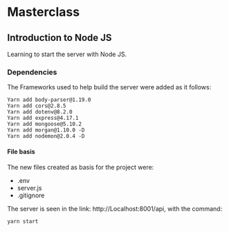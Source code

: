 # Masterclass 

## Introduction to Node JS

Learning to start the server with Node JS.

### Dependencies

The Frameworks used to help build the server were added as it follows:

```
Yarn add body-parser@1.19.0
Yarn add cors@2.8.5
Yarn add dotenv@8.2.0
Yarn add express@4.17.1
Yarn add mongoose@5.10.2
Yarn add morgan@1.10.0 -D 
Yarn add nodemon@2.0.4 -D
```

#### File basis

The new files created as basis for the project were:

* .env
* server.js
* .gitignore

The server is seen in the link: http://Localhost:8001/api, with the command:

```
yarn start
```

